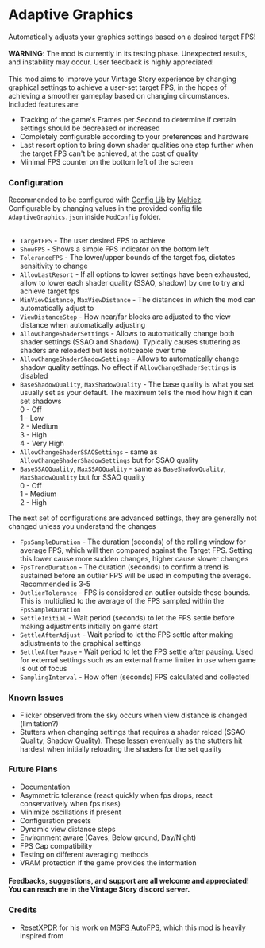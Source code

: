 # Adaptive Graphics
Automatically adjusts your graphics settings based on a desired target FPS! <br><br>
**WARNING**: The mod is currently in its testing phase. Unexpected results, and instability may occur. User feedback is highly appreciated! <br><br>
This mod aims to improve your Vintage Story experience by changing graphical settings to achieve a user-set target FPS, in the hopes of achieving a smoother gameplay based on changing circumstances. Included features are:
- Tracking of the game's Frames per Second to determine if certain settings should be decreased or increased
- Completely configurable according to your preferences and hardware
- Last resort option to bring down shader qualities one step further when the target FPS can't be achieved, at the cost of quality
- Minimal FPS counter on the bottom left of the screen

### Configuration
Recommended to be configured with [Config Lib](https://mods.vintagestory.at/configlib) by [Maltiez](https://mods.vintagestory.at/show/user/8F414EAEC3CB95A80138). <br>
Configurable by changing values in the provided config file `AdaptiveGraphics.json` inside `ModConfig` folder. <br><br>
- `TargetFPS` - The user desired FPS to achieve
- `ShowFPS` - Shows a simple FPS indicator on the bottom left
- `ToleranceFPS` - The lower/upper bounds of the target fps, dictates sensitivity to change
- `AllowLastResort` - If all options to lower settings have been exhausted, allow to lower each shader quality (SSAO, shadow) by one to try and achieve target fps
- `MinViewDistance`, `MaxViewDistance` - The distances in which the mod can automatically adjust to
- `ViewDistanceStep` - How near/far blocks are adjusted to the view distance when automatically adjusting
- `AllowChangeShaderSettings` - Allows to automatically change both shader settings (SSAO and Shadow). Typically causes stuttering as shaders are reloaded but less noticeable over time
- `AllowChangeShaderShadowSettings` - Allows to automatically change shadow quality settings. No effect if `AllowChangeShaderSettings` is disabled
- `BaseShadowQuality`, `MaxShadowQuality` - The base quality is what you set usually set as your default. The maximum tells the mod how high it can set shadows <br>0 - Off<br>1 - Low<br>2 - Medium<br>3 - High<br>4 - Very High
- `AllowChangeShaderSSAOSettings` - same as `AllowChangeShaderShadowSettings` but for SSAO quality
- `BaseSSAOQuality`, `MaxSSAOQuality` - same as `BaseShadowQuality`, `MaxShadowQuality` but for SSAO quality <br>0 - Off<br>1 - Medium<br>2 - High

The next set of configurations are advanced settings, they are generally not changed unless you understand the changes
- `FpsSampleDuration` - The duration (seconds) of the rolling window for average FPS, which will then compared against the Target FPS. Setting this lower cause more sudden changes, higher cause slower changes 
- `FpsTrendDuration` - The duration (seconds) to confirm a trend is sustained before an outlier FPS will be used in computing the average. Recommended is 3-5
- `OutlierTolerance` - FPS is considered an outlier outside these bounds. This is multiplied to the average of the FPS sampled within the `FpsSampleDuration`
- `SettleInitial` - Wait period (seconds) to let the FPS settle before making adjustments initially on game start
- `SettleAfterAdjust` - Wait period to let the FPS settle after making adjustments to the graphical settings
- `SettleAfterPause` - Wait period to let the FPS settle after pausing. Used for external settings such as an external frame limiter in use when game is out of focus
- `SamplingInterval` - How often (seconds) FPS calculated and collected

### Known Issues
- Flicker observed from the sky occurs when view distance is changed (limitation?)
- Stutters when changing settings that requires a shader reload (SSAO Quality, Shadow Quality). These lessen eventually as the stutters hit hardest when initially reloading the shaders for the set quality

### Future Plans
- Documentation
- Asymmetric tolerance (react quickly when fps drops, react conservatively when fps rises)
- Minimize oscillations if present
- Configuration presets
- Dynamic view distance steps
- Environment aware (Caves, Below ground, Day/Night)
- FPS Cap compatibility
- Testing on different averaging methods
- VRAM protection if the game provides the information

#### Feedbacks, suggestions, and support are all welcome and appreciated! You can reach me in the Vintage Story discord server.

### Credits
- [ResetXPDR](https://github.com/ResetXPDR) for his work on [MSFS AutoFPS](https://github.com/ResetXPDR/MSFS_AutoFPS), which this mod is heavily inspired from